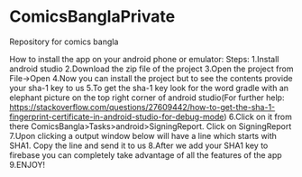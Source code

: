 # ComicsBanglaPrivate
Repository for comics bangla

How to install the app on your android phone or emulator:
Steps:
1.Install android studio
2.Download the zip file of the project
3.Open the project from File->Open
4.Now you can install the project but to see the contents provide your sha-1 key to us
5.To get the sha-1 key look for the word gradle with an elephant picture on the top right corner of android studio(For further help: https://stackoverflow.com/questions/27609442/how-to-get-the-sha-1-fingerprint-certificate-in-android-studio-for-debug-mode)
6.Click on it from there ComicsBangla>Tasks>android>SigningReport. Click on SigningReport
7.Upon clicking a output window below will have a line which starts with SHA1. Copy the line and send it to us
8.After we add your SHA1 key to firebase you can completely take advantage of all the features of the app
9.ENJOY!
